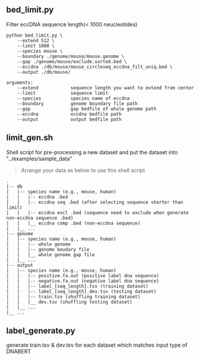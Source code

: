 ## bed_limit.py
Filter eccDNA sequence length(< 1000 neucleotides)

```
python bed_limit.py \
    --extend 512 \
    --limit 1000 \
    --species mouse \
    --boundary ./genome/mouse/mouse.genome \
    --gap ./genome/mouse/exclude.sorted.bed \
    --eccdna ./db/mouse/mouse_circleseq_eccdna_filt_uniq.bed \
    --output ./db/mouse/

arguments:
    --extend            sequence length you want to extend from center
    --limit             sequence limit
    --species           species name of eccdna
    --boundary          genome boundary file path
    --gap               gap bedfile of whole genome path
    --eccdna            eccdna bedfile path
    --output            output bedfile path
```

## limit_gen.sh
Shell script for pre-processing a new dataset and put the dataset into "../examples/sample_data"
> Arrange your data as below to use this shell script

    .
    |-- db
    |   |-- species name (e.g., mouse, human)
    |   |   |-- eccdna .bed
    |   |   |-- eccdna seq .bed (after selecting sequence shorter than limit)
    |   |   |-- eccdna excl .bed (sequence need to exclude when generate non-eccdna sequence .bed)
    |   |   |__ eccdna comp .bed (non-eccdna sequence)
    |   |__ ...
    |-- genome
    |   |-- species name (e.g., mouse, human)
    |   |   |-- whole genome
    |   |   |-- genome boudary file
    |   |   |__ whole genome gap file
    |   |__ ...
    |-- output
    |   |-- species name (e.g., mouse, human)
    |   |   |-- positive.fa.out (positive label dna sequence)
    |   |   |-- negative.fa.out (negative label dna sequence)
    |   |   |-- label_[seq_length].tsv (training dataset)
    |   |   |-- label_[seq_length]_dev.tsv (testing dataset)
    |   |   |-- train.tsv (shuffling training dataset)
    |   |   |__ dev.tsv (shuffling testing dataset)
    |   |__ ...
    |__ ...

## label_generate.py
generate train.tsv & dev.tsv for each dataset which matches input type of DNABERT